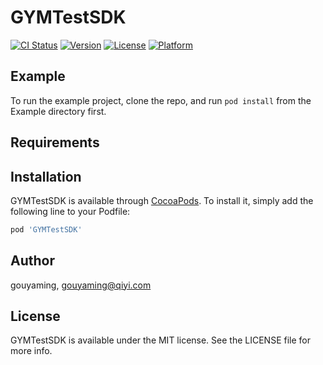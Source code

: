 # GYMTestSDK

[![CI Status](https://img.shields.io/travis/gouyaming/GYMTestSDK.svg?style=flat)](https://travis-ci.org/gouyaming/GYMTestSDK)
[![Version](https://img.shields.io/cocoapods/v/GYMTestSDK.svg?style=flat)](https://cocoapods.org/pods/GYMTestSDK)
[![License](https://img.shields.io/cocoapods/l/GYMTestSDK.svg?style=flat)](https://cocoapods.org/pods/GYMTestSDK)
[![Platform](https://img.shields.io/cocoapods/p/GYMTestSDK.svg?style=flat)](https://cocoapods.org/pods/GYMTestSDK)

## Example

To run the example project, clone the repo, and run `pod install` from the Example directory first.

## Requirements

## Installation

GYMTestSDK is available through [CocoaPods](https://cocoapods.org). To install
it, simply add the following line to your Podfile:

```ruby
pod 'GYMTestSDK'
```

## Author

gouyaming, gouyaming@qiyi.com

## License

GYMTestSDK is available under the MIT license. See the LICENSE file for more info.
